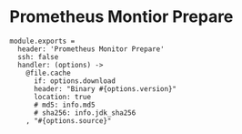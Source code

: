 
# Prometheus Montior Prepare

    module.exports =
      header: 'Prometheus Monitor Prepare'
      ssh: false
      handler: (options) ->
        @file.cache
          if: options.download
          header: "Binary #{options.version}"
          location: true
          # md5: info.md5
          # sha256: info.jdk_sha256
        , "#{options.source}"
